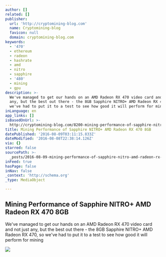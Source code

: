 ```yaml
---
author: []
related: []
publisher:
  url: 'http://cryptomining-blog.com'
  name: Cryptomining-blog
  favicon: null
  domain: cryptomining-blog.com
keywords:
  - '470'
  - ethereum
  - radeon
  - hashrate
  - amd
  - nitro
  - sapphire
  - '480'
  - mining
  - gpu
description: >-
  We've managed to get our hands on an AMD Radeon RX 470 video card and not just
  any, but the best out there - the 8GB Sapphire NITRO+ AMD Radeon RX 470, so
  we've had to put it to a test to see how good it will perform for mining
inLanguage: en
app_links: []
isBasedOnUrl: >-
  http://cryptomining-blog.com/8200-mining-performance-of-sapphire-nitro-amd-radeon-rx-470-8gb/
title: Mining Performance of Sapphire NITRO+ AMD Radeon RX 470 8GB
datePublished: '2016-08-09T03:11:15.833Z'
dateModified: '2016-08-08T22:38:14.126Z'
via: {}
starred: false
sourcePath: >-
  _posts/2016-08-09-mining-performance-of-sapphire-nitro-amd-radeon-rx-470-8gb.md
inFeed: true
hasPage: false
inNav: false
_context: 'http://schema.org'
_type: MediaObject

---
```

<article style=""><h1>Mining Performance of Sapphire NITRO+ AMD Radeon RX 470 8GB</h1><p>We've managed to get our hands on an AMD Radeon RX 470 video card and not just any, but the best out there - the 8GB Sapphire NITRO+ AMD Radeon RX 470, so we've had to put it to a test to see how good it will perform for mining</p><img src="http://cryptomining-blog.com/wp-content/uploads/2016/08/sapphire-nitro-plus-rx-480-8gb-580x337.jpg" /></article>